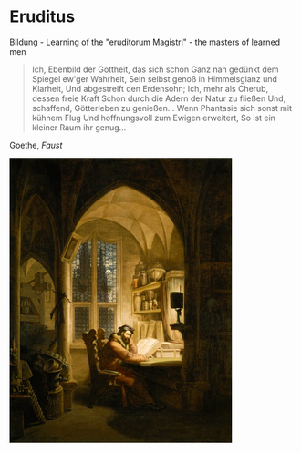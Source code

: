 # Eruditus

Bildung - Learning of the "eruditorum Magistri" - the masters of learned men

>Ich, Ebenbild der Gottheit, das sich schon
Ganz nah gedünkt dem Spiegel ew'ger Wahrheit,
Sein selbst genoß in Himmelsglanz und Klarheit,
Und abgestreift den Erdensohn;
Ich, mehr als Cherub, dessen freie Kraft
Schon durch die Adern der Natur zu fließen
Und, schaffend, Götterleben zu genießen...
Wenn Phantasie sich sonst mit kühnem Flug
Und hoffnungsvoll zum Ewigen erweitert,
So ist ein kleiner Raum ihr genug...

Goethe, _Faust_

![Faust im Studierzimmer!](https://github.com/Henryvw/eruditus/blob/master/images/georg_friedrich.jpg?raw=true "Faust!")
